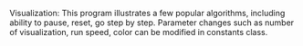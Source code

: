 Visualization:
    This program illustrates a few popular algorithms, including ability to pause, reset, go step by step.
Parameter changes such as number of visualization, run speed, color can be modified in constants class.
    